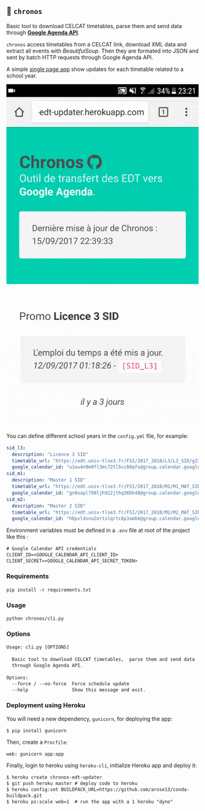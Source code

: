 ## :date: `chronos`

Basic tool to download CELCAT timetables, parse them and send data through [__Google Agenda API__](https://developers.google.com/google-apps/calendar/).

`chronos` access timetables from a CELCAT link, download XML data and extract all events with *BeautifulSoup*. 
Then they are formated into JSON and sent by batch HTTP requests through Google Agenda API. 

A simple [single page app](http://chronos-edt.herokuapp.com) show updates for each timetable related to a school year.

![chronos.gif](doc/chronos.gif)

You can define different school years in the `config.yml` file, for example:
```yml
sid_l3:
  description: "Licence 3 SID"
  timetable_url: "https://edt.univ-tlse3.fr/FSI/2017_2018/L3/L3_SID/g236140.xml"
  google_calendar_id: "u1ou4n9m9fl3mc72tl5cc00qfs@group.calendar.google.com"
sid_m1:
  description: "Master 1 SID"
  timetable_url: "https://edt.univ-tlse3.fr/FSI/2017_2018/M1/M1_MAT_SID/g241779.xml"
  google_calendar_id: "gn8oapl798ljh922jthq36bh40@group.calendar.google.com"
sid_m2:
  description: "Master 2 SID"
  timetable_url: "https://edt.univ-tlse3.fr/FSI/2017_2018/M2/M2_MAT_SID/g251952.xml"
  google_calendar_id: "h8pvl4snu2ortslqrtc6p3ambk@group.calendar.google.com"
```

Environment variables must be defined in a `.env` file at root of the project like this :
```
# Google Calendar API credentials
CLIENT_ID=<GOOGLE_CALENDAR_API_CLIENT_ID>
CLIENT_SECRET=<GOOGLE_CALENDAR_API_SECRET_TOKEN>
```

### Requirements
```
pip install -r requirements.txt
```

### Usage
```
python chronos/cli.py
```

### Options
```
Usage: cli.py [OPTIONS]

  Basic tool to download CELCAT timetables,  parse them and send data
  through Google Agenda API.

Options:
  --force / --no-force  Force schedule update
  --help                Show this message and exit.
```

### Deployment using Heroku

You will need a new dependency, `gunicorn`, for deploying the app:
```
$ pip install gunicorn
```

Then, create a `Procfile`:
```
web: gunicorn app:app
```

Finally, login to heroku using `heroku-cli`, initialize Heroku app and deploy it:
```
$ heroku create chronos-edt-updater
$ git push heroku master # deploy code to heroku
$ heroku config:set BUILDPACK_URL=https://github.com/arose13/conda-buildpack.git
$ heroku ps:scale web=1  # run the app with a 1 heroku "dyno"
```